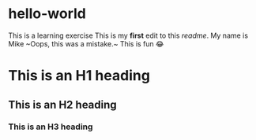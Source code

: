 # hello-world
This is a learning exercise
This is my **first** edit to this *readme*. 
My name is Mike
~Oops, this was a mistake.~
This is fun 😂
# This is an H1 heading
## This is an H2 heading
### This is an H3 heading
